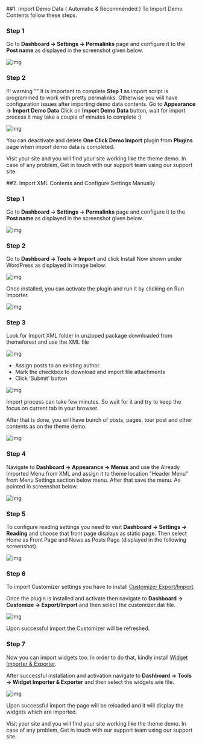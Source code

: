 ##1. Import Demo Data ( Automatic & Recommended )
To Import Demo Contents follow these steps.

### **Step 1**
Go to **Dashboard &rarr; Settings &rarr; Permalinks** page and configure it to the **Post name** as displayed in the screenshot given below.

![img](img/install-10.png)

### **Step 2**

!!! warning ""
    It is important to complete **Step 1** as import script is programmed to work with pretty permalinks. Otherwise you will have configuration issues after importing demo data contents.
Go to **Appearance &rarr; Import Demo Data** Click on **Import Demo Data** button, wait for import process it may take a couple of minutes to complete :)

![img](img/08-install.png)
    
You can deactivate and delete **One Click Demo Import** plugin from **Plugins** page when import demo data is completed.

Visit your site and you will find your site working like the theme demo. In case of any problem, Get in touch with our support team using our support site.

##2. Import XML Contents and Configure Settings Manually
### **Step 1**
Go to **Dashboard &rarr; Settings &rarr; Permalinks** page and configure it to the **Post name** as displayed in the screenshot given below.

![img](img/install-10.png)

### **Step 2**

Go to **Dashboard &rarr; Tools &rarr; Import** and click Install Now shown under WordPress as displayed in image below.

![img](img/install-wordpress-importer.png)

Once installed, you can activate the plugin and run it by clicking on Run Importer.

![img](img/run-wordpress-importer.png)

### **Step 3**
Look for Import XML folder in unzipped package downloaded from themeforest and use the XML file 

![img](img/upload-and-import.png)

* Assign posts to an existing author.
* Mark the checkbox to download and import file attachments
* Click 'Submit' button

![img](img/assgin-posts.png)

Import process can take few minutes. So wait for it and try to keep the focus on current tab in your browser.

After that is done, you will have bunch of posts, pages, tour post and other contents as on the theme demo.

![img](img/importer-all-done.png)

### **Step 4**

Navigate to **Dashboard &rarr; Appearance &rarr; Menus** and use the Already Imported Menu from XML and assign it to theme location "Header Menu" from Menu Settings section below menu. After that save the menu. As pointed in screenshot below.

![img](img/header-menu.png)

### **Step 5**

To configure reading settings you need to visit **Dashboard &rarr; Settings &rarr; Reading** and choose that front page displays as static page. Then select Home as Front Page and News as Posts Page (displayed in the following screenshot).

![img](img/install-09.png)

### **Step 6**

To import Customizer settings you have to install [ Customizer Export/Import](https://wordpress.org/plugins/customizer-export-import/).

Once the plugin is installed and activate then navigate to **Dashboard &rarr; Customize &rarr; Export/Import** and then select the customizer.dat file.

![img](img/import-customizer-settings.png)

Upon successful import the Customizer will be refreshed.

### **Step 7**

Now you can import widgets too. In order to do that, kindly install [Widget Importer & Exporter](https://wordpress.org/plugins/widget-importer-exporter/).


After successful installation and activation navigate to **Dashboard &rarr; Tools &rarr; Widget Importer & Exporter** and then select the widgets.wie file.

![img](img/import-widget-settings.png)

Upon successful import the page will be reloaded and it will display the widgets which are imported.

Visit your site and you will find your site working like the theme demo. In case of any problem, Get in touch with our support team using our support site.

